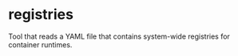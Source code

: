 # registries
Tool that reads a YAML file that contains system-wide registries for container runtimes. 
